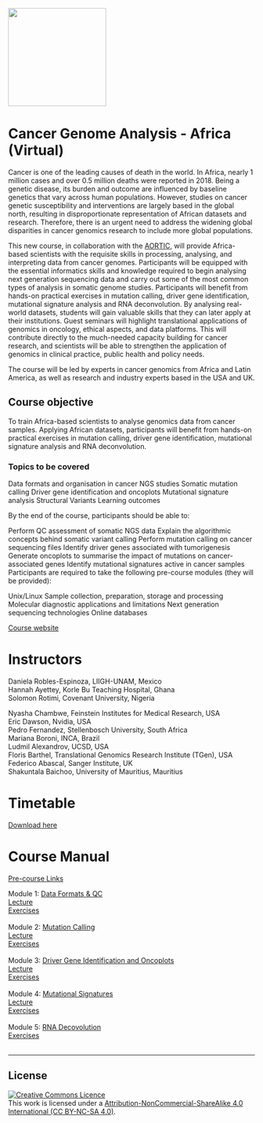 <img src="https://coursesandconferences.wellcomeconnectingscience.org/wp-content/themes/wcc_courses_and_conferences/dist/assets/svg/logo.svg" width="200" height="200">

# Cancer Genome Analysis - Africa (Virtual)

Cancer is one of the leading causes of death in the world. In Africa, nearly 1 million cases and over 0.5 million deaths were reported in 2018. Being a genetic disease, its burden and outcome are influenced by baseline genetics that vary across human populations. However, studies on cancer genetic susceptibility and interventions are largely based in the global north, resulting in disproportionate representation of African datasets and research. Therefore, there is an urgent need to address the widening global disparities in cancer genomics research to include more global populations. 

This new course, in collaboration with the <a href="https://aortic-africa.org/" target="_blank">AORTIC</a>, will provide Africa-based scientists with the requisite skills in processing, analysing, and interpreting data from cancer genomes. Participants will be equipped with the essential informatics skills and knowledge required to begin analysing next generation sequencing data and carry out some of the most common types of analysis in somatic genome studies.  Participants will benefit from hands-on practical exercises in mutation calling, driver gene identification, mutational signature analysis and RNA deconvolution. By analysing real-world datasets, students will gain valuable skills that they can later apply at their institutions. Guest seminars will highlight translational applications of genomics in oncology, ethical aspects, and data platforms. This will contribute directly to the much-needed capacity building for cancer research, and scientists will be able to strengthen the application of genomics in clinical practice, public health and policy needs. 

The course will be led by experts in cancer genomics from Africa and Latin America, as well as research and industry experts based in the USA and UK. 

## Course objective

To train Africa-based scientists to analyse genomics data from cancer samples. Applying African datasets, participants will benefit from hands-on practical exercises in mutation calling, driver gene identification, mutational signature analysis and RNA deconvolution.

### Topics to be covered

Data formats and organisation in cancer NGS studies
Somatic mutation calling
Driver gene identification and oncoplots
Mutational signature analysis
Structural Variants
Learning outcomes

By the end of the course, participants should be able to:

Perform QC assessment of somatic NGS data
Explain the algorithmic concepts behind somatic variant calling 
Perform mutation calling on cancer sequencing files 
Identify driver genes associated with tumorigenesis
Generate oncoplots to summarise the impact of mutations on cancer-associated genes
Identify mutational signatures active in cancer samples
Participants are required to take the following pre-course modules (they will be provided):

Unix/Linux
Sample collection, preparation, storage and processing
Molecular diagnostic applications and limitations
Next generation sequencing technologies
Online databases

<a href="https://coursesandconferences.wellcomeconnectingscience.org/event/cancer-genome-analysis-africa-virtual-20220912/" target="_blank">Course website</a>

# Instructors

Daniela Robles-Espinoza, LIIGH-UNAM, Mexico<br>
Hannah Ayettey, Korle Bu Teaching Hospital, Ghana<br>
Solomon Rotimi, Covenant University, Nigeria<br>

Nyasha Chambwe, Feinstein Institutes for Medical Research, USA<br>
Eric Dawson, Nvidia, USA<br>
Pedro Fernandez, Stellenbosch University, South Africa<br>
Mariana Boroni, INCA, Brazil<br>
Ludmil Alexandrov, UCSD, USA<br>
Floris Barthel, Translational Genomics Research Institute (TGen), USA<br>
Federico Abascal, Sanger Institute, UK<br>
Shakuntala Baichoo, University of Mauritius, Mauritius<br>

# Timetable

<a href="https://github.com/WCSCourses/cancer_genome_analysis_africa/blob/main/FINAL%20TIMETABLE_Cancer%20Genome%20Analysis%20Africa%202022%20Virtual%2012092022%20.pdf">Download here</a>

# Course Manual

<a href="https://github.com/WCSCourses/cancer_genome_analysis_africa/blob/main/modules/Pre-course%20materials/Pre-course%20Links.md">Pre-course Links</a>


Module 1: <a href="https://github.com/WCSCourses/cancer_genome_analysis_africa/tree/main/modules/Data%20formats%20and%20QC">Data Formats & QC</a><br>
<a href="https://github.com/WCSCourses/cancer_genome_analysis_africa/blob/main/modules/Data%20formats%20and%20QC/Module_1_Lecture_Data_formats.pptx">Lecture</a><br>
<a href="https://github.com/WCSCourses/cancer_genome_analysis_africa/blob/main/modules/Data%20formats%20and%20QC/data_formats_exercises.pdf">Exercises</a><br><br>
Module 2: <a href="https://github.com/WCSCourses/cancer_genome_analysis_africa/tree/main/modules/Mutation%20calling">Mutation Calling</a><br>
<a href="https://github.com/WCSCourses/cancer_genome_analysis_africa/blob/main/modules/Mutation%20calling/Cancer%20Genomics%20Course%20-%20Somatic%20Variant%20Calling.pdf">Lecture</a><br>
<a href="https://github.com/WCSCourses/cancer_genome_analysis_africa/blob/main/modules/Mutation%20calling/mutation_calling_exercises.md">Exercises</a><br><br>
Module 3: <a href="https://github.com/WCSCourses/cancer_genome_analysis_africa/tree/main/modules/Driver%20gene%20and%20oncoplots">Driver Gene Identification and Oncoplots</a><br>
<a href="https://github.com/WCSCourses/cancer_genome_analysis_africa/blob/main/modules/Driver%20gene%20and%20oncoplots/Drivers_in_cancer_vF.pdf">Lecture</a><br>
<a href="https://github.com/WCSCourses/cancer_genome_analysis_africa/tree/main/modules/Driver%20gene%20and%20oncoplots/Exercises">Exercises</a><br><br>
Module 4: <a href="https://github.com/WCSCourses/cancer_genome_analysis_africa/tree/main/modules/Mutational%20Signatures">Mutational Signatures</a><br>
<a href="https://github.com/WCSCourses/cancer_genome_analysis_africa/blob/main/modules/Mutational%20Signatures/Module_4_Lecture_MutationalSignatures_final.pdf">Lecture</a><br>
<a href="https://github.com/WCSCourses/cancer_genome_analysis_africa/blob/main/modules/Mutational%20Signatures/SigProfilerExtractor_exercises_final.pdf">Exercises</a><br><br>
Module 5: <a href="https://github.com/WCSCourses/cancer_genome_analysis_africa/tree/main/modules/RNA%20deconvolution">RNA Decovolution</a><br>
<a href="https://github.com/WCSCourses/cancer_genome_analysis_africa/tree/main/modules/RNA%20deconvolution/Data_Deconvolution/deconv_cibersort">Exercises</a><br><br>

******
## License
<a rel="license" href="http://creativecommons.org/licenses/by/4.0/"><img alt="Creative Commons Licence" style="border-width:0" src="https://i.creativecommons.org/l/by-nc-sa/4.0/88x31.png" /></a><br />This work is licensed under a <a rel="license" href="https://creativecommons.org/licenses/by-nc-sa/4.0/">Attribution-NonCommercial-ShareAlike 4.0 International (CC BY-NC-SA 4.0)</a>.
